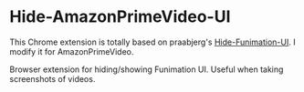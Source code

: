 # Hide-AmazonPrimeVideo-UI
This Chrome extension is totally based on praabjerg's [Hide-Funimation-UI](https://github.com/praabjerg/Hide-Funimation-UI).
I modify it for AmazonPrimeVideo.


Browser extension for hiding/showing Funimation UI. Useful when taking screenshots of videos.
